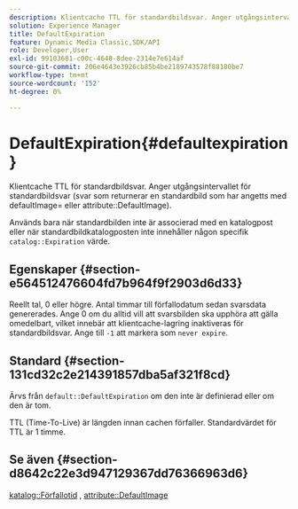 ```yaml
---
description: Klientcache TTL för standardbildsvar. Anger utgångsintervallet för standardbildsvar (svar som returnerar en standardbild som har angetts med defaultImage= eller attribute DefaultImage).
solution: Experience Manager
title: DefaultExpiration
feature: Dynamic Media Classic,SDK/API
role: Developer,User
exl-id: 99103681-c00c-4648-8dee-2314e7e614af
source-git-commit: 206e4643e3926cb85b4be2189743578f88180be7
workflow-type: tm+mt
source-wordcount: '152'
ht-degree: 0%

---
```


# DefaultExpiration{#defaultexpiration}

Klientcache TTL för standardbildsvar. Anger utgångsintervallet för standardbildsvar (svar som returnerar en standardbild som har angetts med defaultImage= eller attribute::DefaultImage).

Används bara när standardbilden inte är associerad med en katalogpost eller när standardbildkatalogposten inte innehåller någon specifik `catalog::Expiration` värde.

## Egenskaper {#section-e564512476604fd7b964f9f2903d6d33}

Reellt tal, 0 eller högre. Antal timmar till förfallodatum sedan svarsdata genererades. Ange 0 om du alltid vill att svarsbilden ska upphöra att gälla omedelbart, vilket innebär att klientcache-lagring inaktiveras för standardbildsvar. Ange till `-1` att markera som `never expire`.

## Standard {#section-131cd32c2e214391857dba5af321f8cd}

Ärvs från `default::DefaultExpiration` om den inte är definierad eller om den är tom.

TTL (Time-To-Live) är längden innan cachen förfaller. Standardvärdet för TTL är 1 timme.

## Se även {#section-d8642c22e3d947129367dd76366963d6}

[katalog::Förfallotid](../../../../../is-api/image-catalog/image-serving-api-ref/c-image-catalog-reference/c-image-svg-data-reference/c-svg-data-reference/r-expiration-svg.md#reference-a7afd668ecbb4d2da65d86259aa6a28a) , [attribute::DefaultImage](../../../../../is-api/image-catalog/image-serving-api-ref/c-image-catalog-reference/c-attributes-reference/r-is-cat-defaultimage.md#reference-8e9900e129f54ed68462a3c2fc3bc433)
